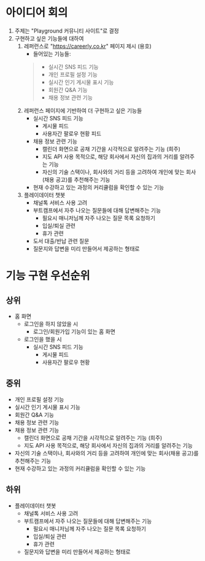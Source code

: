 # 아이디어 회의

1. 주제는 "Playground 커뮤니티 사이트"로 결정
2. 구현하고 싶은 기능들에 대하여
    1. 레퍼런스로 "https://careerly.co.kr" 페이지 제시 (용호)
        - 들어있는 기능들:
        >- 실시간 SNS 피드 기능
        >- 개인 프로필 설정 기능
        >- 실시간 인기 게시물 표시 기능
        >- 회원간 Q&A 기능
        >- 채용 정보 관련 기능
    2. 레퍼런스 페이지에 기반하여 더 구현하고 싶은 기능들
        - 실시간 SNS 피드 기능
            - 게시물 피드
            - 사용자간 팔로우 현황 피드
        - 채용 정보 관련 기능
            - 캘린더 화면으로 공채 기간을 시각적으로 알려주는 기능 (희주)
            - 지도 API 사용 목적으로, 해당 회사에서 자신의 집과의 거리를 알려주는 기능
            - 자신의 기술 스택이나, 회사와의 거리 등을 고려하여 개인에 맞는 회사(채용 공고)를 추천해주는 기능
        - 현재 수강하고 있는 과정의 커리큘럼을 확인할 수 있는 기능
    3. 플레이데이터 챗봇
        - 채널톡 서비스 사용 고려
        - 부트캠프에서 자주 나오는 질문들에 대해 답변해주는 기능
            - 필요시 매니저님께 자주 나오는 질문 목록 요청하기
            - 입실/퇴실 관련
            - 휴가 관련
        - 도서 대출/반납 관련 질문
        - 질문지와 답변을 미리 만들어서 제공하는 형태로

# 기능 구현 우선순위
## 상위
- 홈 화면
    - 로그인을 하지 않았을 시 
        - 로그인/회원가입 기능이 있는 홈 화면
    - 로그인을 했을 시
        - 실시간 SNS 피드 기능
            - 게시물 피드
            - 사용자간 팔로우 현황 
## 중위
- 개인 프로필 설정 기능
- 실시간 인기 게시물 표시 기능
- 회원간 Q&A 기능
- 채용 정보 관련 기능
- 채용 정보 관련 기능
    - 캘린더 화면으로 공채 기간을 시각적으로 알려주는 기능 (희주)
    - 지도 API 사용 목적으로, 
해당 회사에서 자신의 집과의 거리를 알려주는 기능
- 자신의 기술 스택이나, 회사와의 거리 등을 고려하여 개인에 맞는 회사(채용 공고)를 추천해주는 기능
- 현재 수강하고 있는 과정의 커리큘럼을 확인할 수 있는 기능
## 하위
- 플레이데이터 챗봇
    - 채널톡 서비스 사용 고려
    - 부트캠프에서 자주 나오는 질문들에 대해 답변해주는 기능
        - 필요시 매니저님께 자주 나오는 질문 목록 요청하기
        - 입실/퇴실 관련
        - 휴가 관련
    - 질문지와 답변을 미리 만들어서 제공하는 형태로